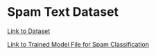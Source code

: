 # Spam Text Dataset

[Link to Dataset](https://www.kaggle.com/code/kredy10/simple-lstm-for-text-classification/data)

[Link to Trained Model File for Spam Classification](https://drive.google.com/file/d/1GseVq9VoApt6Chl0vj3p65lANN2phxVq/view?usp=sharing)
